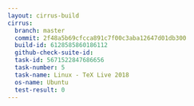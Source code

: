 ```yaml
---
layout: cirrus-build
cirrus:
  branch: master
  commit: 2f48a5b69cfcca891c7f00c3aba12647d01db300
  build-id: 6128585860186112
  github-check-suite-id: 
  task-id: 5671522847686656
  task-number: 5
  task-name: Linux - TeX Live 2018
  os-name: Ubuntu
  test-result: 0
---
```

